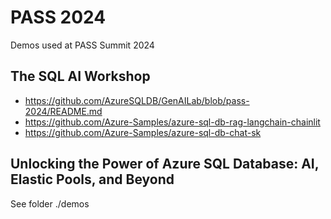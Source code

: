 # PASS 2024

Demos used at PASS Summit 2024

## The SQL AI Workshop

- https://github.com/AzureSQLDB/GenAILab/blob/pass-2024/README.md
- https://github.com/Azure-Samples/azure-sql-db-rag-langchain-chainlit
- https://github.com/Azure-Samples/azure-sql-db-chat-sk

## Unlocking the Power of Azure SQL Database: AI, Elastic Pools, and Beyond

See folder ./demos
